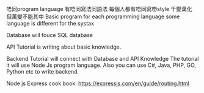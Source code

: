 唔同program language 有唔同寫法同語法 每個人都有唔同寫嘢style
千變萬化 但萬變不能其中
Basic program for each programming language some language is different for the systax

Database will fouce SQL database

API Tutorial is writing about basic knowledge.

Backend Tutorial will connect with Database and API Knowledge
The tutorial it will use Node Js program language.
Also you can use C#, Java, PHP, GO, Python etc to write backend.

Node js Express cook book:
https://expressjs.com/en/guide/routing.html